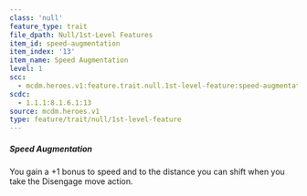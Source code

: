 ```yaml
---
class: 'null'
feature_type: trait
file_dpath: Null/1st-Level Features
item_id: speed-augmentation
item_index: '13'
item_name: Speed Augmentation
level: 1
scc:
  - mcdm.heroes.v1:feature.trait.null.1st-level-feature:speed-augmentation
scdc:
  - 1.1.1:8.1.6.1:13
source: mcdm.heroes.v1
type: feature/trait/null/1st-level-feature
---
```


##### Speed Augmentation

You gain a +1 bonus to speed and to the distance you can shift when you take the Disengage move action.
